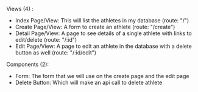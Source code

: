 Views (4) :

- Index Page/View: This will list the athletes in my database (route: "/")
- Create Page/View: A form to create an athlete (route: "/create")
- Detail Page/View: A page to see details of a single athlete with links to edit/delete (route: "/:id")
- Edit Page/View: A page to edit an athlete in the database with a delete button as well (route: "/:id/edit")

Components (2):

- Form: The form that we will use on the create page and the edit page
- Delete Button: Which will make an api call to delete athlete
